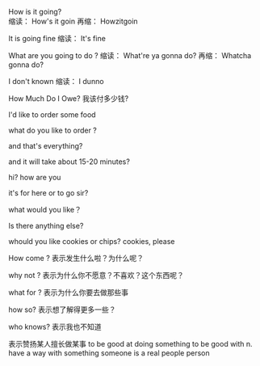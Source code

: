 How is it going?  
缩读： How's it goin
再缩： Howzitgoin

It is going fine
缩读： It's fine

What are you going to do ?
缩读： What're ya gonna do?
再缩： Whatcha gonna do?

I don't known
缩读： I dunno

How Much Do I Owe? 我该付多少钱?

I'd like to order some food

what do you like to order ?

and that's everything?

and it will take about 15-20 minutes?

hi? how are you

it's for here or to go sir?

what would you like？

Is there anything else?

whould you like cookies or chips?
cookies, please

How come ? 表示发生什么啦？为什么呢？

why not ? 表示为什么你不愿意？不喜欢？这个东西呢？

what for ? 表示为什么你要去做那些事

how so? 表示想了解得更多一些？

who knows? 表示我也不知道

表示赞扬某人擅长做某事
to be good at doing something
to be good with n.
have a way with something
someone is a real people person

